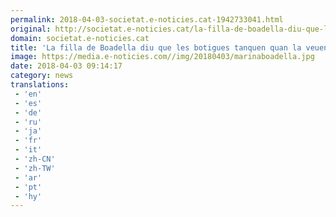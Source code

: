 ```yaml
---
permalink: 2018-04-03-societat.e-noticies.cat-1942733041.html
original: http://societat.e-noticies.cat/la-filla-de-boadella-diu-que-les-botigues-tanquen-quan-la-veuen-arribar-116681.html
domain: societat.e-noticies.cat
title: 'La filla de Boadella diu que les botigues tanquen quan la veuen arribar'
image: https://media.e-noticies.com//img/20180403/marinaboadella.jpg
date: 2018-04-03 09:14:17
category: news
translations: 
 - 'en'
 - 'es'
 - 'de'
 - 'ru'
 - 'ja'
 - 'fr'
 - 'it'
 - 'zh-CN'
 - 'zh-TW'
 - 'ar'
 - 'pt'
 - 'hy'
---
```


